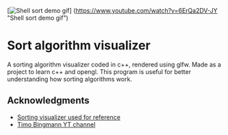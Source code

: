 [![Shell sort demo gif](https://imagizer.imageshack.com/img924/2928/ZiAn2N.gif)]
(https://www.youtube.com/watch?v=6ErQa2DV-JY "Shell sort demo gif")

# Sort algorithm visualizer

A sorting algorithm visualizer coded in c++, rendered using glfw.
Made as a project to learn c++ and opengl. This program is useful
for better understanding how sorting algorithms work.

## Acknowledgments

  - [Sorting visualizer used for reference](https://github.com/alesbe/sorting-visualizer)
  - [Timo Bingmann YT channel](https://www.youtube.com/@TimoBingmann)
